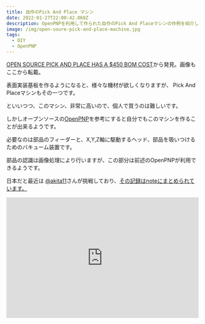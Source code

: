 ```yaml
---
title: 自作のPick And Place マシン
date: 2022-01-27T22:00:42.068Z
description: OpenPNPを利用して作られた自作のPick And Placeマシンの作例を紹介します。
image: /img/open-soure-pick-and-place-machine.jpg
tags:
  - DIY
  - OpenPNP
---
```

[OPEN SOURCE PICK AND PLACE HAS A $450 BOM COST](https://hackaday.com/2020/05/11/open-source-pick-and-place-has-a-450-bom-cost/)から発見。画像もここから転載。

表面実装基板を作るようになると、様々な機材が欲しくなりますが、 Pick And Placeマシンもその一つです。

といいつつ、このマシン、非常に高いので、個人で買うのは難しいです。

しかしオープンソースの[OpenPNP](https://github.com/openpnp/openpnp)を参考にすると自分でもこのマシンを作ることが出来るようです。

必要なのは部品のフィーダーと、X,Y,Z軸に駆動するヘッド、部品を吸いつけるためのバキューム装置です。

部品の認識は画像処理により行いますが、この部分は前述のOpenPNPが利用できるようです。

日本だと最近は [@akita11](https://twitter.com/akita11)さんが挑戦しており、[その記録はnoteにまとめられています。](https://note.com/akita11/n/ne17326245943)

<iframe width="100%" height="315" src="https://www.youtube.com/embed/GtZcnIEi710" title="YouTube video player" frameborder="0" allow="accelerometer; autoplay; clipboard-write; encrypted-media; gyroscope; picture-in-picture" allowfullscreen></iframe>

